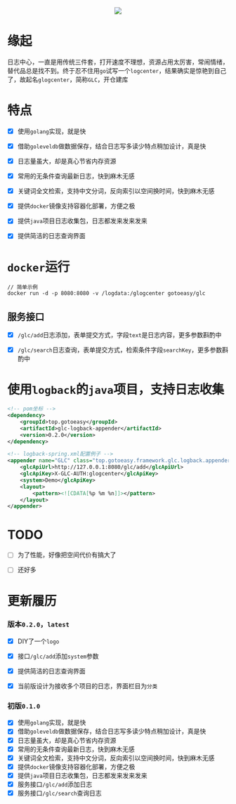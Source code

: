 <div align=center>
<img src="https://gotoeasy.github.io/screenshots/glogcenter/logo.png"/>
</div>


# 缘起

日志中心，一直是用传统三件套，打开速度不理想，资源占用太厉害，常闹情绪，替代品总是找不到。终于忍不住用`go`试写一个`logcenter`，结果确实是惊艳到自己了，故起名`glogcenter`，简称`GLC`，开仓建库
<br>


# 特点
- [x] 使用`golang`实现，就是快
- [x] 借助`goleveldb`做数据保存，结合日志写多读少特点稍加设计，真是快
- [x] 日志量虽大，却是真心节省内存资源
- [x] 常用的无条件查询最新日志，快到麻木无感
- [x] 关键词全文检索，支持中文分词，反向索引以空间换时间，快到麻木无感
- [x] 提供`docker`镜像支持容器化部署，方便之极
- [x] 提供`java`项目日志收集包，日志都发来发来发来
- [x] 提供简洁的日志查询界面


# `docker`运行
```
// 简单示例
docker run -d -p 8080:8080 -v /logdata:/glogcenter gotoeasy/glc
```


## 服务接口
- [x] `/glc/add`日志添加，表单提交方式，字段`text`是日志内容，更多参数斟酌中
- [x] `/glc/search`日志查询，表单提交方式，检索条件字段`searchKey`，更多参数斟酌中



# 使用`logback`的`java`项目，支持日志收集
```xml
<!-- pom坐标 -->
<dependency>
    <groupId>top.gotoeasy</groupId>
    <artifactId>glc-logback-appender</artifactId>
    <version>0.2.0</version>
</dependency>
```

```xml
<!-- logback-spring.xml配置例子 -->
<appender name="GLC" class="top.gotoeasy.framework.glc.logback.appender.GlcHttpAppender">
    <glcApiUrl>http://127.0.0.1:8080/glc/add</glcApiUrl>
    <glcApiKey>X-GLC-AUTH:glogcenter</glcApiKey>
    <system>Demo</glcApiKey>
    <layout>
        <pattern><![CDATA[%p %m %n]]></pattern>
    </layout>
</appender>
```


# TODO
- [ ] 为了性能，好像把空间代价有搞大了
- [ ] 还好多



# 更新履历

### 版本`0.2.0`，`latest`

- [x] DIY了一个`logo`
- [x] 接口`/glc/add`添加`system`参数
- [x] 提供简洁的日志查询界面
- [x] 当前版设计为接收多个项目的日志，界面栏目为`分类`


### 初版`0.1.0`

- [x] 使用`golang`实现，就是快
- [x] 借助`goleveldb`做数据保存，结合日志写多读少特点稍加设计，真是快
- [x] 日志量虽大，却是真心节省内存资源
- [x] 常用的无条件查询最新日志，快到麻木无感
- [x] 关键词全文检索，支持中文分词，反向索引以空间换时间，快到麻木无感
- [x] 提供`docker`镜像支持容器化部署，方便之极
- [x] 提供`java`项目日志收集包，日志都发来发来发来
- [x] 服务接口`/glc/add`添加日志
- [x] 服务接口`/glc/search`查询日志
